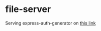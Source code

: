 # file-server

Serving express-auth-generator on [this link](https://fileserve.herokuapp.com/download/expressauthgenerator)
